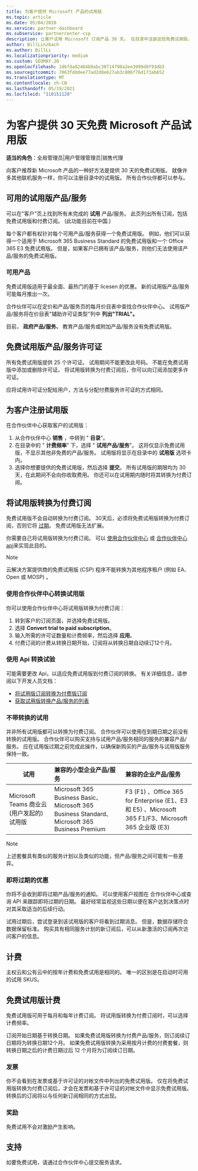 ```yaml
---
title: 为客户提供 Microsoft 产品的试用版
ms.topic: article
ms.date: 05/04/2020
ms.service: partner-dashboard
ms.subservice: partnercenter-csp
description: 让客户试用 Microsoft 订阅产品 30 天。 在目录中注册这些免费试用版，就像注册许多其他联机服务。
author: BillLinzbach
ms.author: BillLi
ms.localizationpriority: medium
ms.custom: SEOMAY.20
ms.openlocfilehash: 1d6fda82464b9abc30714798a2ee3999d8f93db5
ms.sourcegitcommit: 7063fdddee77ad2d8e627ab3c806f76d173ab652
ms.translationtype: MT
ms.contentlocale: zh-CN
ms.lasthandoff: 05/19/2021
ms.locfileid: "110151128"
---
```

# <a name="give-customers-30-day-free-trials-of-microsoft-products"></a>为客户提供 30 天免费 Microsoft 产品试用版

**适当的角色**：全局管理员|用户管理管理员|销售代理

向客户推荐新 Microsoft 产品的一种好方法是提供 30 天的免费试用版。 就像许多其他联机服务一样，你可以注册目录中的试用版。 所有合作伙伴都可以参与。

## <a name="available-trial-offers"></a>可用的试用版产品/服务

可以在"客户"页上找到所有未完成的 **试用** 产品/服务。 此页列出所有订阅，包括免费试用版和付费订阅。  (此功能目前在中国.) 

每个客户都有权针对每个可用产品/服务获得一个免费试用版。 例如，他们可以获得一个适用于 Microsoft 365 Business Standard 的免费试用版和一个 Office 365 E3 免费试用版。 但是，如果客户已拥有该产品/服务，则他们无法使用该产品/服务的免费试用版。

### <a name="available-products"></a>可用产品

免费试用版适用于最全面、最热门的基于 licesen 的优惠。 新的试用版产品/服务可能每月推出一次。

合作伙伴可以在定价和产品/服务页的每月价目表中查找合作伙伴中心。 试用版产品/服务将在价目表"辅助许可证类型"列中 **列出"TRIAL"。**

目前， **政府产品/服务、** 教育产品/服务或附加产品/服务没有免费试用版。

## <a name="licenses-for-free-trial-offers"></a>免费试用版产品/服务许可证

所有免费试用版提供 25 个许可证。 试用期间不能更改此号码。 不能在免费试用版中添加或删除许可证。 将试用版转换为付费订阅后，你可以向订阅添加更多许可证。

应将试用许可证分配给用户，方法与分配付费服务许可证的方式相同。

## <a name="sign-customers-up-for-trials"></a>为客户注册试用版

在合作伙伴中心获取客户的试用版：

1. 从合作伙伴中心 **销售** ，中转到 " **目录**"。 
2. 在目录中的 " **计费频率**" 下，选择 " **试用产品/服务**"。 这将仅显示免费试用版，不显示其他非免费的产品/服务。 试用版将显示在目录中的 **试用版** 选项卡内。
3. 选择你想要提供的免费试用版，然后选择 **提交**。 所有试用版的期限均为 30 天，在此期间不会向你收取费用。 你还可以在试用期内随时将其转换为付费订阅。

## <a name="converting-trials-to-paid-subscriptions"></a>将试用版转换为付费订阅

免费试用版不会自动转换为付费订阅。 30天后，必须将免费试用版转换为付费订阅，否则它将 [过期](#expiring-offers)。 免费试用版无法扩展。

你需要自己将试用版转换为付费订阅。 可以 [使用合作伙伴中心](#convert-trials-using-partner-center) 或 [合作伙伴中心 api](#convert-trials-using-apis)来实现此目的。

> [!NOTE]
> 云解决方案提供商的免费试用版 (CSP) 程序不能转换为其他程序租户 (例如 EA、Open 或 MOSP) 。

### <a name="convert-trials-using-partner-center"></a>使用合作伙伴中心转换试用版

你可以使用合作伙伴中心将试用版转换为付费订阅：

1. 转到客户的订阅页面，并选择免费试用版。
2. 选择 **Convert trial to paid subscription**。
3. 输入所需的许可证数量和计费频率，然后选择 **应用**。
4. 付费订阅的计费从转换日期开始，订阅将从转换日期自动续订12个月。 

### <a name="convert-trials-using-apis"></a>使用 Api 转换试验

可能需要更改 Api，以适应免费试用版到付费订阅的转换。 有关详细信息，请参阅以下开发人员文档：

- [将试用版订阅转换为付费版订阅](/partner-center/develop/convert-a-trial-subscription-to-paid)
- [获取试用版转换产品/服务的列表](/partner-center/develop/get-a-list-of-trial-conversion-offers)

### <a name="trials-without-conversions"></a>不带转换的试用

并非所有试用版都可以转换为付费订阅。 合作伙伴可以使用在到期日期之前没有转换的试用版。 合作伙伴可以购买支持与试用产品/服务相同的服务的兼容产品/服务。  应在试用版过期之前完成此操作，以确保新购买的产品/服务与试用版服务保持一致。 

|**试用**   |**兼容的小型企业产品/服务**   |**兼容的企业产品/服务**   |
|----------------------------|:---------------------------------|:------------------------------------------|
|Microsoft Teams 商业云 (用户发起的) 试用版   |Microsoft 365 Business Basic、Microsoft 365 Business Standard、Microsoft 365 Business Premium   | F3 (F1) 、Office 365 for Enterprise (E1、E3 和 E5) 、Microsoft 365 F1/F3、Microsoft 365 企业版 (E3)    |

>[!NOTE]
>上述套餐具有类似的服务计划以及类似的功能，但产品/服务之间可能有一些差异。

### <a name="expiring-offers"></a>即将过期的优惠

你将不会收到即将过期产品/服务的通知。 可以使用客户视图在 合作伙伴中心或查询 API 来跟踪即将过期的日期。 最好经常监视这些日期以便在客户达到决策点时对其采取适当的后续行动。

试用过期后，尝试登录到该试用版的客户将看到过期消息。 但是，数据存储符合数据保留标准。 购买具有相同服务计划的新订阅后，可以从新激活的订阅再次访问客户的信息。

## <a name="billing"></a>计费

主权云和公有云中的按年计费和免费试用是相同的。 唯一的区别是在启动时可用的试用 SKUS。

## <a name="billing-for-free-trials"></a>免费试用版计费

免费试用版可用于每月和每年计费订阅。 将试用版转换为付费订阅时，可以选择计费频率。

订阅开始日期基于转换日期。 如果免费试用版转换为付费产品/服务，则订阅续订日期将为转换日期12个月。 如果免费试用版转换为采用按月计费的付费套餐，则转换日期之后的计费日期过后 12 个月将为订阅续订日期。

### <a name="invoices"></a>发票

你不会看到在发票或基于许可证的对帐文件中列出的免费试用版。 仅在将免费试用版转换为付费订阅后，才会在发票和基于许可证的对帐文件中显示免费试用版。 转换后的订阅将以与任何新订阅相同的方式出现。

### <a name="incentives"></a>奖励

免费试用不会对激励产生影响。

## <a name="support"></a>支持

如要免费试用，请通过合作伙伴中心提交服务请求。